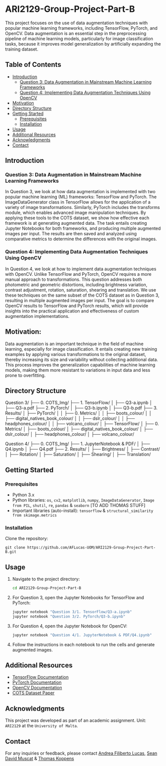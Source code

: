 # ARI2129-Group-Project-Part-B

This project focuses on the use of data augmentation techniques with popular machine learning frameworks, including TensorFlow, PyTorch, and OpenCV. Data augmentation is an essential step in the preprocessing pipeline of machine learning models, particularly for image classification tasks, because it improves model generalization by artificially expanding the training dataset.

## Table of Contents

- [Introduction](#introduction)
  - [Question 3: Data Augmentation in Mainstream Machine Learning Frameworks](#question-3-data-augmentation-in-mainstream-machine-learning-frameworks)
  - [Question 4: Implementing Data Augmentation Techniques Using OpenCV](#question-4-implementing-data-augmentation-techniques-using-opencv)
- [Motivation](#motivation)
- [Directory Structure](#directory-structure)
- [Getting Started](#getting-started)
  - [Prerequisites](#prerequisites)
  - [Installation](#installation)
- [Usage](#usage)
- [Additional Resources](#additional-resources)
- [Acknowledgments](#acknowledgments)
- [Contact](#contact)

## Introduction

### Question 3: Data Augmentation in Mainstream Machine Learning Frameworks
In Question 3, we look at how data augmentation is implemented with two popular machine learning (ML) frameworks: TensorFlow and PyTorch. The ImageDataGenerator class in TensorFlow allows for the application of a variety of image transformations. Similarly, PyTorch includes the transforms module, which enables advanced image manipulation techniques. By applying these tools to the COTS dataset, we show how effective each framework is at generating augmented data. The task entails creating Jupyter Notebooks for both frameworks, and producing multiple augmented images per input. The results are then saved and analyzed using comparative metrics to determine the differences with the original images.

### Question 4: Implementing Data Augmentation Techniques Using OpenCV
In Question 4, we look at how to implement data augmentation techniques with OpenCV. Unlike TensorFlow and PyTorch, OpenCV requires a more manual approach to transformations. This question addresses both photometric and geometric distortions, including brightness variation, contrast adjustment, rotation, saturation, shearing and translation. We use these techniques on the same subset of the COTS dataset as in Question 3, resulting in multiple augmented images per input. The goal is to compare OpenCV results to TensorFlow and PyTorch results, which will provide insights into the practical application and effectiveness of custom augmentation implementations.

## Motivation:

Data augmentation is an important technique in the field of machine learning, especially for image classification. It entails creating new training examples by applying various transformations to the original dataset, thereby increasing its size and variability without collecting additional data. This process improves the generalization capabilities of machine learning models, making them more resistant to variations in input data and less prone to overfitting.

## Directory Structure

Question 3/
├── 0. COTS_Img/
├── 1. TensorFlow/
│   ├── Q3-a.ipynb
│   ├── Q3-a.pdf
├── 2. PyTorch/
│   ├── Q3-b.ipynb
│   ├── Q3-b.pdf
├── 3. Results/
│   ├── PyTorch/
│   │   ├── 0. Metrics/
│   │   ├── boots_colour/
│   │   ├── digital_natives_book_colour/
│   │   ├── dslr_colour/
│   │   ├── headphones_colour/
│   │   ├── volcano_colour/
│   ├── TensorFlow/
│       ├── 0. Metrics/
│       ├── boots_colour/
│       ├── digital_natives_book_colour/
│       ├── dslr_colour/
│       ├── headphones_colour/
│       ├── volcano_colour/

Question 4/
├── 0. COTS_Img/
├── 1. JupyterNotebook & PDF/
│   ├── Q4.ipynb
│   ├── Q4.pdf
├── 2. Results/
│   ├── Brightness/
│   ├── Contrast/
│   ├── Rotation/
│   ├── Saturation/
│   ├── Shearing/
│   ├── Translation/

## Getting Started

### Prerequisites

- Python 3.x
- Python libraries: `os`, `cv2`, `matplotlib`, `numpy`, `ImageDataGenerator`, `Image from PIL`, `shutil`, `re`, `pandas` & `seaborn` [TO ADD THOMAS STUFF]
- Important libraries (auto-install): `tensorflow` & `structural_similarity from skimage.metrics`

### Installation

Clone the repository:
   ```
   git clone https://github.com/AFLucas-UOM/ARI2129-Group-Project-Part-B.git
   ```

## Usage

1. Navigate to the project directory:
   ```bash
   cd ARI2129-Group-Project-Part-B
   ```

2. For Question 3, open the Jupyter Notebooks for TensorFlow and PyTorch:
   ```bash
   jupyter notebook "Question 3/1. TensorFlow/Q3-a.ipynb"
   jupyter notebook "Question 3/2. PyTorch/Q3-b.ipynb"
   ```

3. For Question 4, open the Jupyter Notebook for OpenCV:
   ```bash
   jupyter notebook "Question 4/1. JupyterNotebook & PDF/Q4.ipynb"
   ```

4. Follow the instructions in each notebook to run the cells and generate augmented images.

## Additional Resources

- [TensorFlow Documentation](https://www.tensorflow.org/)
- [PyTorch Documentation](https://pytorch.org/)
- [OpenCV Documentation](https://opencv.org/)
- [COTS Dataset Paper](https://github.com/dylanseychell/COTSDataset/)

## Acknowledgments

This project was developed as part of an academic assignment. Unit: `ARI2129` at the `University of Malta`.

## Contact

For any inquiries or feedback, please contact [Andrea Filiberto Lucas](mailto:andrea.f.lucas.22@um.edu.mt), [Sean David Muscat](mailto:sean.muscat.22@um.edu.mt) & [Thomas Koppens](mailto:thomas.koppens.22@um.edu.mt)
